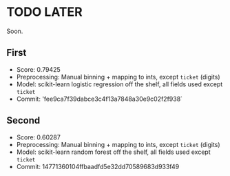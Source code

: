 # TODO LATER

Soon.

## First

- Score: 0.79425
- Preprocessing: Manual binning + mapping to ints, except `ticket` (digits)
- Model: scikit-learn logistic regression off the shelf, all fields used except `ticket`
- Commit: 'fee9ca7f39dabce3c4f13a7848a30e9c02f2f938`

## Second

- Score: 0.60287
- Preprocessing: Manual binning + mapping to ints, except `ticket` (digits)
- Model: scikit-learn random forest off the shelf, all fields used except `ticket`
- Commit: 14771360104ffbaadfd5e32dd70589683d933f49
